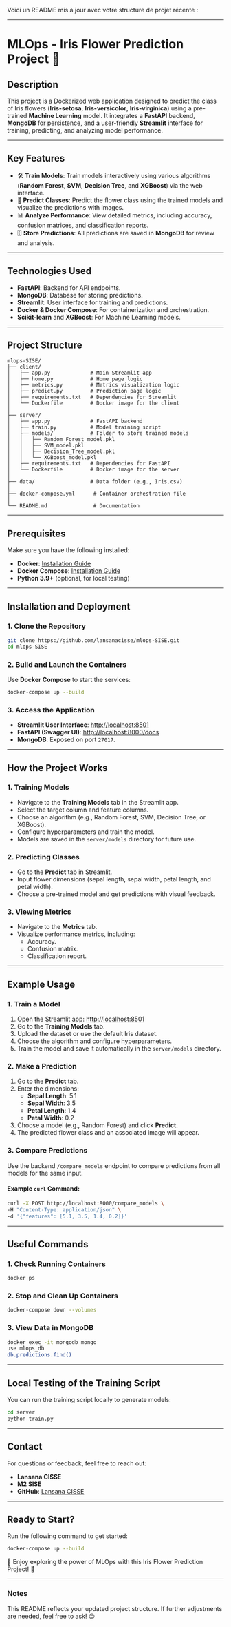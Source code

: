 Voici un README mis à jour avec votre structure de projet récente :

---

# MLOps - Iris Flower Prediction Project 🌸

## **Description**
This project is a Dockerized web application designed to predict the class of Iris flowers (**Iris-setosa**, **Iris-versicolor**, **Iris-virginica**) using a pre-trained **Machine Learning** model. It integrates a **FastAPI** backend, **MongoDB** for persistence, and a user-friendly **Streamlit** interface for training, predicting, and analyzing model performance.

---

## **Key Features**
- 🛠 **Train Models**: Train models interactively using various algorithms (**Random Forest**, **SVM**, **Decision Tree**, and **XGBoost**) via the web interface.
- 🔮 **Predict Classes**: Predict the flower class using the trained models and visualize the predictions with images.
- 📊 **Analyze Performance**: View detailed metrics, including accuracy, confusion matrices, and classification reports.
- 🗄 **Store Predictions**: All predictions are saved in **MongoDB** for review and analysis.

---

## **Technologies Used**
- **FastAPI**: Backend for API endpoints.
- **MongoDB**: Database for storing predictions.
- **Streamlit**: User interface for training and predictions.
- **Docker & Docker Compose**: For containerization and orchestration.
- **Scikit-learn** and **XGBoost**: For Machine Learning models.

---

## **Project Structure**

```
mlops-SISE/
├── client/             
│   ├── app.py             # Main Streamlit app
│   ├── home.py            # Home page logic
│   ├── metrics.py         # Metrics visualization logic
│   ├── predict.py         # Prediction page logic
│   ├── requirements.txt   # Dependencies for Streamlit
│   └── Dockerfile         # Docker image for the client
│
├── server/
│   ├── app.py             # FastAPI backend
│   ├── train.py           # Model training script
│   ├── models/            # Folder to store trained models
│   │   ├── Random_Forest_model.pkl
│   │   ├── SVM_model.pkl
│   │   ├── Decision_Tree_model.pkl
│   │   └── XGBoost_model.pkl
│   ├── requirements.txt   # Dependencies for FastAPI
│   └── Dockerfile         # Docker image for the server
│
├── data/                  # Data folder (e.g., Iris.csv)
│
├── docker-compose.yml      # Container orchestration file
│
└── README.md               # Documentation
```

---

## **Prerequisites**

Make sure you have the following installed:
- **Docker**: [Installation Guide](https://docs.docker.com/get-docker/)
- **Docker Compose**: [Installation Guide](https://docs.docker.com/compose/install/)
- **Python 3.9+** (optional, for local testing)

---

## **Installation and Deployment**

### **1. Clone the Repository**
```bash
git clone https://github.com/lansanacisse/mlops-SISE.git
cd mlops-SISE
```

### **2. Build and Launch the Containers**
Use **Docker Compose** to start the services:
```bash
docker-compose up --build
```

### **3. Access the Application**
- **Streamlit User Interface**: [http://localhost:8501](http://localhost:8501)
- **FastAPI (Swagger UI)**: [http://localhost:8000/docs](http://localhost:8000/docs)
- **MongoDB**: Exposed on port `27017`.

---

## **How the Project Works**

### **1. Training Models**
- Navigate to the **Training Models** tab in the Streamlit app.
- Select the target column and feature columns.
- Choose an algorithm (e.g., Random Forest, SVM, Decision Tree, or XGBoost).
- Configure hyperparameters and train the model.
- Models are saved in the `server/models` directory for future use.

### **2. Predicting Classes**
- Go to the **Predict** tab in Streamlit.
- Input flower dimensions (sepal length, sepal width, petal length, and petal width).
- Choose a pre-trained model and get predictions with visual feedback.

### **3. Viewing Metrics**
- Navigate to the **Metrics** tab.
- Visualize performance metrics, including:
  - Accuracy.
  - Confusion matrix.
  - Classification report.

---

## **Example Usage**

### **1. Train a Model**
1. Open the Streamlit app: [http://localhost:8501](http://localhost:8501)
2. Go to the **Training Models** tab.
3. Upload the dataset or use the default Iris dataset.
4. Choose the algorithm and configure hyperparameters.
5. Train the model and save it automatically in the `server/models` directory.

### **2. Make a Prediction**
1. Go to the **Predict** tab.
2. Enter the dimensions:
   - **Sepal Length**: 5.1
   - **Sepal Width**: 3.5
   - **Petal Length**: 1.4
   - **Petal Width**: 0.2
3. Choose a model (e.g., Random Forest) and click **Predict**.
4. The predicted flower class and an associated image will appear.

### **3. Compare Predictions**
Use the backend `/compare_models` endpoint to compare predictions from all models for the same input.

#### Example `curl` Command:
```bash
curl -X POST http://localhost:8000/compare_models \
-H "Content-Type: application/json" \
-d '{"features": [5.1, 3.5, 1.4, 0.2]}'
```

---

## **Useful Commands**

### **1. Check Running Containers**
```bash
docker ps
```

### **2. Stop and Clean Up Containers**
```bash
docker-compose down --volumes
```

### **3. View Data in MongoDB**
```bash
docker exec -it mongodb mongo
use mlops_db
db.predictions.find()
```

---

## **Local Testing of the Training Script**

You can run the training script locally to generate models:
```bash
cd server
python train.py
```

---

## **Contact**
For questions or feedback, feel free to reach out:

- **Lansana CISSE**
- **M2 SISE**
- **GitHub**: [Lansana CISSE](https://github.com/lansanacisse)

---

## **Ready to Start?**
Run the following command to get started:
```bash
docker-compose up --build
```

🎉 Enjoy exploring the power of MLOps with this Iris Flower Prediction Project! 🌸

--- 

### **Notes**
This README reflects your updated project structure. If further adjustments are needed, feel free to ask! 😊
